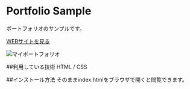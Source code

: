 Portfolio Sample
====

ポートフォリオのサンプルです。

[WEBサイトを見る](https://tec-is-portofolio-sample.herokuapp.com/)

<img src="https://user-images.githubusercontent.com/85908291/121972433-0cf42180-cdb6-11eb-90bb-d26ecaf85d31.png" alt="マイポートフォリオ">

##利用している技術
HTML / CSS

##インストール方法
そのままindex.htmlをブラウザで開くと閲覧できます。

